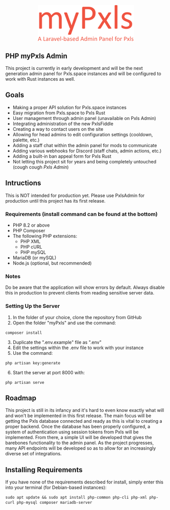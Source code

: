 <p align="center">
    <img src="https://github.com/zulujive/mypxls/blob/main/myPxlsOrange(1).png?raw=true" width="300" alt="Pxls.space Logo">
    <!-- <img src="https://raw.githubusercontent.com/laravel/art/master/logo-lockup/5%20SVG/2%20CMYK/1%20Full%20Color/laravel-logolockup-cmyk-red.svg" width="300" alt="Laravel Logo"> -->
</p>

## PHP myPxls Admin
This project is currently in early development and will be the next generation admin panel for Pxls.space instances and will be configured to work with Rust instances as well.

## Goals
- Making a proper API solution for Pxls.space instances
- Easy migration from Pxls.space to Pxls Rust
- User management through admin panel (unavailable on Pxls Admin)
- Integrating administration of the new PxlsFiddle
- Creating a way to contact users on the site
- Allowing for head admins to edit configuration settings (cooldown, palette, etc.)
- Adding a staff chat within the admin panel for mods to communicate
- Adding various webhooks for Discord (staff chats, admin actions, etc.)
- Adding a built-in ban appeal form for Pxls Rust
- Not letting this project sit for years and being completely untouched (cough cough *Pxls Admin*)

## Intructions
This is NOT intended for production yet. Please use PxlsAdmin for production until this project has its first release.

### Requirements (install command can be found at the bottom)
- PHP 8.2 or above
- PHP Composer
- The following PHP extensions:
    - PHP XML
    - PHP cURL
    - PHP mySQL
- MariaDB (or mySQL)
- Node.js (optional, but recommended)

### Notes
Do be aware that the application will show errors by default. Always disable this in production to prevent clients from reading sensitive server data.

### Setting Up the Server
1. In the folder of your choice, clone the repository from GitHub
2. Open the folder "myPxls" and use the command:
```
composer install
```
3. Duplicate the ".env.example" file as ".env"
4. Edit the settings within the .env file to work with your instance
5. Use the command:
```
php artisan key:generate
```
6. Start the server at port 8000 with:
```
php artisan serve
```

## Roadmap
This project is still in its infancy and it's hard to even know exactly what will and won't be implemented in this first release. The main focus will be getting the Pxls database connected and ready as this is vital to creating a proper backend. Once the database has been properly configured, a system of authentication using session tokens from Pxls will be implemented. From there, a simple UI will be developed that gives the barebones functionality to the admin panel. As the project progresses, many API endpoints will be developed so as to allow for an increasingly diverse set of integrations.

## Installing Requirements
If you have none of the requirements described for install, simply enter this into your terminal (for Debian-based instances):
```
sudo apt update && sudo apt install php-common php-cli php-xml php-curl php-mysql composer mariadb-server
```
